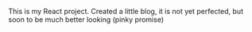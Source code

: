 This is my React project. Created a little blog, it is not yet perfected, but soon to be much better looking (pinky promise)
